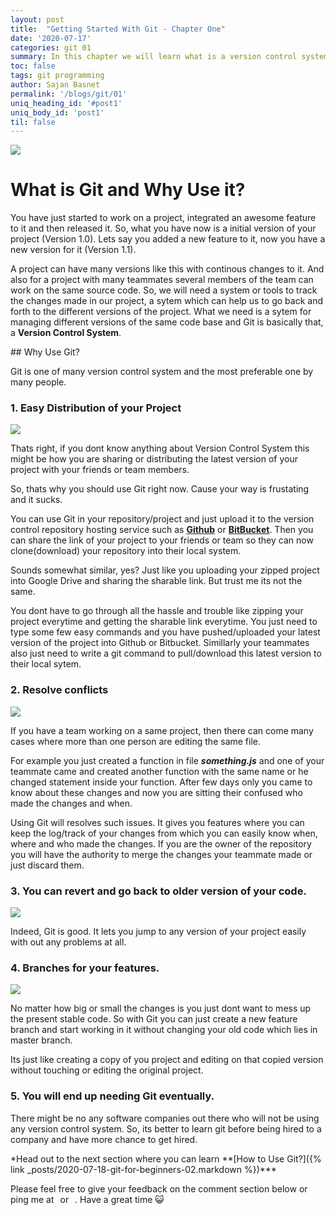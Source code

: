 ```yaml
---
layout: post
title:  "Getting Started With Git - Chapter One"
date: '2020-07-17'
categories: git 01
summary: In this chapter we will learn what is a version control system, what the heck is Git and why we should use it in our projects.
toc: false
tags: git programming
author: Sajan Basnet
permalink: '/blogs/git/01'
uniq_heading_id: '#post1'
uniq_body_id: 'post1'
til: false
---
```


<div class="row article-container mb-4">
<div class="col-lg-9 col-md-9 mx-auto pt-3">
<img class= "img-fluid img-thumbnail img-space" src="https://media3.giphy.com/media/kH6CqYiquZawmU1HI6/giphy.gif?cid=ecf05e47p9fwcgvdtdow0xw4s0jd4e1po7q4bcphye7h17ox&rid=giphy.gif">

# What is Git and Why Use it?

You have just started to work on a project, integrated an awesome feature to it and then released it. So, what you have now is a initial version of your project (Version 1.0). Lets say you added a new feature to it, now you have a new version for it (Version 1.1). <!--more--> 

A project can have many versions like this with continous changes to it. And also for a project with many teammates several members of the team can work on the same source code. So, we will need a system or tools to track the changes made in our project, a sytem which can help us to go back and forth to the different versions of the project. What we need is a sytem for managing different versions of the same code base and Git is basically that, a **Version Control System**.

</div>
</div>
<div class="row article-container mb-4">
<div class="col-lg-9 col-md-9 mx-auto pt-3">
## Why Use Git? 

Git is one of many version control system and the most preferable one by many people.

###  1. Easy Distribution of your Project

<img class= "img-fluid img-thumbnail img-space img-space" src="{{site.baseurl}}/assets/img/git01.png">

Thats right, if you dont know anything about Version Control System this might be how you are sharing or distributing the latest version of your project with your friends or team members. 

So, thats why you should use Git right now. Cause your way is frustating and it sucks.

You can use Git in your repository/project and just upload it to the version control repository hosting service such as  [**Github**](https://www.github.com) or  [**BitBucket**](https://www.bitbucket.com).
Then you can share the link of your project to your friends or team so they can now clone(download) your repository into their local system.

Sounds somewhat similar, yes? Just like you uploading your zipped project into Google Drive and sharing the sharable link. But trust me its not the same.

You dont have to go through all the hassle and trouble like zipping your project everytime and getting the sharable link everytime.
You just need to type some few easy commands and you have pushed/uploaded your latest version of the project into Github or Bitbucket.
Simillarly your teammates also just need to write a git command to pull/download this latest version to their local sytem.

### 2. Resolve conflicts

<img class= "img-fluid img-thumbnail img-space" src="{{site.baseurl}}/assets/img/git02.png">

If you have a team working on a same project, then there can come many cases where more than one person are editing the same file.

For example you just created a function in file ***something.js*** and one of your teammate came and created another function with the same name or he changed statement inside your function. After few days only you came to know about these changes and now you are sitting their confused who made the changes and when.

Using Git will resolves such issues. It gives you features where you can keep the log/track of your changes from which you can easily know when, where and who made the changes. If you are the owner of the repository you will have the authority to merge the changes your teammate made or just discard them. 

### 3. You can revert and go back to older version of your code.

<img class= "img-fluid img-thumbnail img-space" src="{{site.baseurl}}/assets/img/git003.png">

Indeed, Git is good. It lets you jump to any version of your project easily with out any problems at all.

### 4. Branches for your features. 

<img class= "img-fluid img-thumbnail img-space" src="{{site.baseurl}}/assets/img/git04.png">

No matter how big or small the changes is you just dont want to mess up the present stable code. So with Git you can just create a new feature branch and start working in it without changing your old code which lies in master branch.

Its just like creating a copy of you project and editing on that copied version without touching or editing the original project.

### 5. You will end up needing Git eventually.

There might be no any software companies out there who will not be using any version control system. So, its better to learn git before being hired to a company and have more chance to get hired.
</div>
</div>

<div class="row article-container">
<div class="col-lg-9 col-md-9 mx-auto pt-3">
*Head out to the next section where you can learn **[How to Use Git?]({% link _posts/2020-07-18-git-for-beginners-02.markdown %})***

Please feel free to give your feedback on the comment section below or ping me at <a aria-label="Send email" href="mailto:sajanbasnet75@gmail.com"><i class="icon fa fa-envelope" style="font-size:32px; margin: 0px 3px;"></i></a> or  <a aria-label="My LinkedIn" rel="noreferrer" target="_blank" href="https://www.linkedin.com/in/sajan-basnet-b4b1b0148/"><i class="icon fa fa-linkedin-square" style="font-size:32px; margin: 0px 3px;" aria-hidden="true"></i></a>. Have a great time :smiley_cat:

</div>
</div>